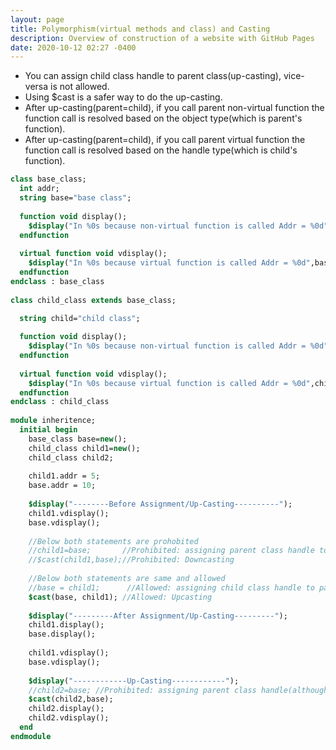 ```yaml
---
layout: page
title: Polymorphism(virtual methods and class) and Casting
description: Overview of construction of a website with GitHub Pages
date: 2020-10-12 02:27 -0400
---
```


* You can assign child class handle to parent class(up-casting), vice-versa is not allowed.
* Using $cast is a safer way to do the up-casting.
* After up-casting(parent=child), if you call parent non-virtual function the function call is resolved based on the object type(which is parent's function).
* After up-casting(parent=child), if you call parent virtual function the function call is resolved based on the handle type(which is child's function).

```systemverilog
class base_class;  
  int addr;
  string base="base class";
  
  function void display();
    $display("In %0s because non-virtual function is called Addr = %0d",base, addr);
  endfunction
  
  virtual function void vdisplay();
    $display("In %0s because virtual function is called Addr = %0d",base, addr);
  endfunction  
endclass : base_class
 
class child_class extends base_class;

  string child="child class";
  
  function void display();
    $display("In %0s because non-virtual function is called Addr = %0d",child, addr);
  endfunction
  
  virtual function void vdisplay();
    $display("In %0s because virtual function is called Addr = %0d",child, addr);
  endfunction   
endclass : child_class
 
module inheritence;
  initial begin
    base_class base=new();
    child_class child1=new();
    child_class child2;
    
    child1.addr = 5;
    base.addr = 10;
    
    $display("--------Before Assignment/Up-Casting----------");
    child1.vdisplay();
    base.vdisplay();
	
    //Below both statements are prohobited 
    //child1=base; 		 //Prohibited: assigning parent class handle to child class handle 
    //$cast(child1,base);//Prohibited: Downcasting 
    
    //Below both statements are same and allowed 
    //base = child1;      //Allowed: assigning child class handle to parent class handle
    $cast(base, child1); //Allowed: Upcasting 
    
    $display("---------After Assignment/Up-Casting---------");
    child1.display();
    base.display();
    
    child1.vdisplay();
    base.vdisplay();
    
    $display("------------Up-Casting------------");
    //child2=base; //Prohibited: assigning parent class handle(although it points to child1) to child class handle
    $cast(child2,base);
    child2.display();
    child2.vdisplay();
  end
endmodule
```